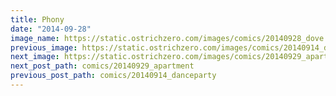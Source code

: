 ```yaml
---
title: Phony
date: "2014-09-28"
image_name: https://static.ostrichzero.com/images/comics/20140928_dove.png
previous_image: https://static.ostrichzero.com/images/comics/20140914_danceparty.png
next_image: https://static.ostrichzero.com/images/comics/20140929_apartment.png
next_post_path: comics/20140929_apartment
previous_post_path: comics/20140914_danceparty
---
```

